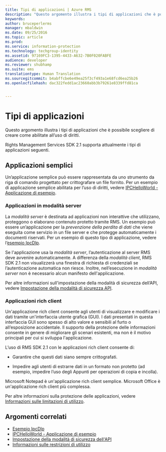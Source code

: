 ```yaml
---
title: Tipi di applicazioni | Azure RMS
description: "Questo argomento illustra i tipi di applicazioni che è possibile scegliere di creare come abilitate all’uso di diritti."
keywords: 
author: bruceperlerms
manager: mbaldwin
ms.date: 09/25/2016
ms.topic: article
ms.prod: 
ms.service: information-protection
ms.technology: techgroup-identity
ms.assetid: 97169FC3-1395-4433-A632-7B0F020FABFE
audience: developer
ms.reviewer: shubhamp
ms.suite: ems
translationtype: Human Translation
ms.sourcegitcommit: b4abffcbe6e49ea25f3cf493a1e68fcd6ea25b26
ms.openlocfilehash: dac322fedd1ac23660abb3b79261e8339ffd81ca


---
```


# Tipi di applicazioni


Questo argomento illustra i tipi di applicazioni che è possibile scegliere di creare come abilitate all’uso di diritti.

Rights Management Services SDK 2.1 supporta attualmente i tipi di applicazioni seguenti.

## Applicazioni semplici

Un’applicazione semplice può essere rappresentata da uno strumento da riga di comando progettato per crittografare un file fornito. Per un esempio di applicazione semplice abilitata per l’uso di diritti, vedere [IPCHelloWorld - Applicazione di esempio](how-to-build-your-first-application.md).

### Applicazioni in modalità server

La *modalità server* è destinata ad applicazioni non interattive che utilizzano, proteggono o elaborano contenuto protetto tramite RMS. Un esempio può essere un’applicazione per la *prevenzione della perdita di dati* che viene eseguita come servizio in un file server e che protegge automaticamente i documenti riservati. Per un esempio di questo tipo di applicazione, vedere l’[esempio IpcDlp](https://Code.MSDN.Microsoft.Com/IpcDlp-Sample-Application-d30bb99d).

Se l'applicazione usa la *modalità server*, l’autenticazione al server RMS deve avvenire automaticamente. A differenza della *modalità client*, RMS SDK 2.1 non visualizzerà una finestra di richiesta di credenziali se l’autenticazione automatica non riesce. Inoltre, nell’esecuzione in *modalità server* non è necessario alcun manifesto dell'applicazione.

Per altre informazioni sull'impostazione della modalità di sicurezza dell’API, vedere [Impostazione della modalità di sicurezza API](setting-the-api-security-mode-api-mode.md).

### Applicazioni rich client

Un'applicazione rich client consente agli utenti di visualizzare e modificare i dati tramite un'interfaccia utente grafica (GUI). I dati presentati in questa interfaccia GUI sono spesso di alto valore e sensibili al furto o all’esposizione accidentale. Il supporto della protezione delle informazioni consente in genere di migliorare gli scenari esistenti, ma non è il motivo principali per cui si sviluppa l'applicazione.

L’uso di RMS SDK 2.1 con le applicazioni rich client consente di:

-   Garantire che questi dati siano sempre crittografati.

-   Impedire agli utenti di estrarre dati in un formato non protetto (ad esempio, impedire l’uso degli Appunti per operazioni di copia e incolla).

Microsoft Notepad è un'applicazione rich client semplice. Microsoft Office è un'applicazione rich client più complessa.

Per altre informazioni sulla protezione delle applicazioni, vedere [Informazioni sulle limitazioni di utilizzo](understanding-usage-restrictions.md).

## Argomenti correlati

* [Esempio IpcDlp](https://Code.MSDN.Microsoft.Com/IpcDlp-Sample-Application-d30bb99d)
* [IPCHelloWorld - Applicazione di esempio](how-to-build-your-first-application.md)
* [Impostazione della modalità di sicurezza dell'API](setting-the-api-security-mode-api-mode.md)
* [Informazioni sulle restrizioni di utilizzo](understanding-usage-restrictions.md)



<!--HONumber=Sep16_HO5-->


